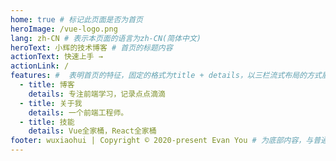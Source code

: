```yaml
---
home: true # 标记此页面是否为首页
heroImage: /vue-logo.png
lang: zh-CN # 表示本页面的语言为zh-CN(简体中文)
heroText: 小辉的技术博客 # 首页的标题内容
actionText: 快速上手 →
actionLink: /
features: #  表明首页的特征，固定的格式为title + details，以三栏流式布局的方式展示
  - title: 博客
    details: 专注前端学习，记录点点滴滴
  - title: 关于我
    details: 一个前端工程师。
  - title: 技能
    details: Vue全家桶，React全家桶
footer: wuxiaohui | Copyright © 2020-present Evan You # 为底部内容，与普通的网页一样，我们可以在footer里面写版权信息
---
```

